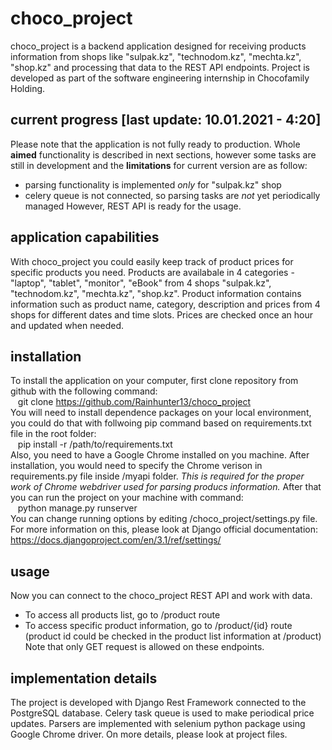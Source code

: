# choco_project
choco_project is a backend application designed for receiving products information from shops like "sulpak.kz", "technodom.kz", "mechta.kz", "shop.kz" and processing that data to the REST API endpoints. Project is developed as part of the software engineering internship in Chocofamily Holding.

## current progress [last update: 10.01.2021 - 4:20]
Please note that the application is not fully ready to production. Whole **aimed** functionality is described in next sections, however some tasks are still in development and the **limitations** for current version are as follow:
- parsing functionality is implemented _only_ for "sulpak.kz" shop
- celery queue is not connected, so parsing tasks are _not_ yet periodically managed
However, REST API is ready for the usage.

## application capabilities
With choco_project you could easily keep track of product prices for specific products you need. Products are availabale in 4 categories - "laptop", "tablet", "monitor", "eBook" from 4 shops "sulpak.kz", "technodom.kz", "mechta.kz", "shop.kz".
Product information contains information such as product name, category, description and prices from 4 shops for different dates and time slots. Prices are checked once an hour and updated when needed.

## installation
To install the application on your computer, first clone repository from github with the following command: <br/>
&nbsp;&nbsp;  git clone https://github.com/Rainhunter13/choco_project <br/>
You will need to install dependence packages on your local environment, you could do that with follwoing pip command based on requirements.txt file in the root folder: <br/>
&nbsp;&nbsp;  pip install -r /path/to/requirements.txt <br/>
Also, you need to have a Google Chrome installed on you machine. After installation, you would need to specify the Chrome verison in requirements.py file inside /myapi folder. *This is required for the proper work of Chrome webdriver used for parsing producs information.*
After that you can run the project on your machine with command: <br/>
&nbsp;&nbsp;  python manage.py runserver <br/>
You can change running options by editing /choco_project/settings.py file. For more information on this, please look at Django official documentation: https://docs.djangoproject.com/en/3.1/ref/settings/

## usage
Now you can connect to the choco_project REST API and work with data.
- To access all products list, go to /product route
- To access specific product information, go to /product/{id} route (product id could be checked in the product list information at /product)
Note that only GET request is allowed on these endpoints.

## implementation details
The project is developed with Django Rest Framework connected to the PostgreSQL database. Celery task queue is used to make periodical price updates. Parsers are implemented with selenium python package using Google Chrome driver. On more details, please look at project files.
